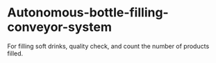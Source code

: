# Autonomous-bottle-filling-conveyor-system
For filling soft drinks, quality check, and count the number of products filled.
